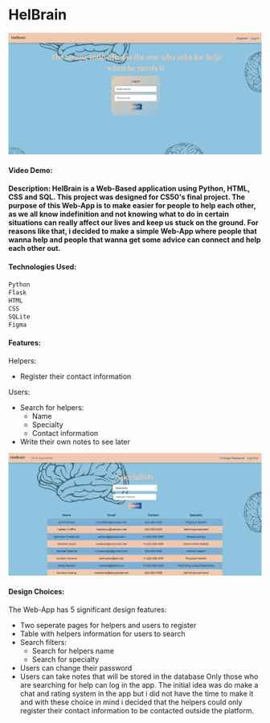# HelBrain

<img src="preview/Login.png">

#### Video Demo:

#### Description: HelBrain is a Web-Based application using Python, HTML, CSS and SQL. This project was designed for CS50's final project. The purpose of this Web-App is to make easier for people to help each other, as we all know indefinition and not knowing what to do in certain situations can really affect our lives and keep us stuck on the ground. For reasons like that, i decided to make a simple Web-App where people that wanna help and people that wanna get some advice can connect and help each other out.  

#### Technologies Used:
```
Python
Flask
HTML
CSS
SQLite
Figma
```

#### Features:
Helpers:
- Register their contact information

Users:
- Search for helpers:
  - Name
  - Specialty
  - Contact information
- Write their own notes to see later

<img src="preview/Specialists.png">

#### Design Choices: 
The Web-App has 5 significant design features:
- Two seperate pages for helpers and users to register
- Table with helpers information for users to search
- Search filters:
  - Search for helpers name
  - Search for specialty
- Users can change their password
- Users can take notes that will be stored in the database
Only those who are searching for help can log in the app. The initial idea was do make a chat and rating system in the app but i did not have the time to make it and with these choice in mind i decided that the helpers could only register their contact information to be contacted outside the platform.
